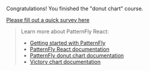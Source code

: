 Congratulations! You finished the "donut chart" course.

[Please fill out a quick survey here](https://redhatdg.co1.qualtrics.com/jfe/form/SV_bIRZRHYJyGsKBSt?Module=charts-donutchart)

> Learn more about PatternFly React:
>- [Getting started with PatternFly](https://www.patternfly.org/v4/get-started/develop)
>- [PatternFly React documentation](https://www.patternfly.org/v4/charts/about)
>- [PatternFly donut chart documentation](https://www.patternfly.org/v4/charts/donut-chart)
>- [Victory chart documentation](https://formidable.com/open-source/victory/docs/victory-chart/)
